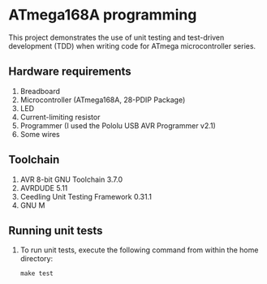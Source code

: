  # ATmega168A programming

This project demonstrates the use of unit testing and test-driven development (TDD) when writing code for ATmega microcontroller series.

## Hardware requirements
<ol dir="auto">
<li>Breadboard</li>
<li>Microcontroller (ATmega168A, 28-PDIP Package)</li>
<li>LED</li>
<li>Current-limiting resistor</li>
<li>Programmer (I used the Pololu USB AVR Programmer v2.1)</li>
<li>Some wires</li>
</ol>

## Toolchain
<ol dir="auto">
<li>AVR 8-bit GNU Toolchain 3.7.0</li>
<li>AVRDUDE 5.11</li>
<li>Ceedling Unit Testing Framework 0.31.1</li>
<li>GNU M</li>
</ol>

## Running unit tests
<ol dir="auto">
<li>To run unit tests, execute the following command from within the home directory:</li>
<div class="snippet-clipboard-content notranslate position-relative overflow-auto" data-snippet-clipboard-copy-content="npm run start"><pre class="notranslate"><code>make test</code></pre></div>
</ol>
